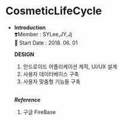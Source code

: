 # CosmeticLifeCycle

- **Introduction**<br>
    ❣️Member : SYLee,JY,Jj<br>
    🐋 Start Date : 2018. 06. 01<br>
    
    **DESIGN**<br>
    1. 안드로이드 어플리케이션 제작, UI/UX 설계
    2. 사용자 데이터베이스 구축
    3. 사용자 맞춤형 기능들 구축
   <br><br>
   
    ***Reference***<br>
   1. 구글 FireBase
